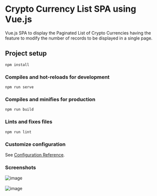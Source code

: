 # Crypto Currency List SPA using Vue.js
Vue.js SPA to display the Paginated List of Crypto Currencies having the feature to modify the number of records to be displayed in a single page.

## Project setup
```
npm install
```

### Compiles and hot-reloads for development
```
npm run serve
```

### Compiles and minifies for production
```
npm run build
```

### Lints and fixes files
```
npm run lint
```

### Customize configuration
See [Configuration Reference](https://cli.vuejs.org/config/).

### Screenshots
![image](https://user-images.githubusercontent.com/32198451/121774611-ca0d3080-cba0-11eb-9225-15bf15100f23.png)
<br/><br/>
![image](https://user-images.githubusercontent.com/32198451/121774662-1193bc80-cba1-11eb-8582-35967e212f04.png)
